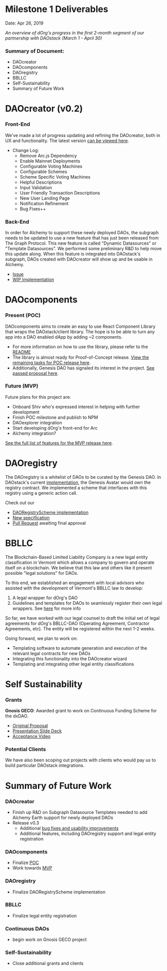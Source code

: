 # Milestone 1 Deliverables

Date: Apr 26, 2019

*An overview of dOrg's progress in the first 2-month segment of our partnership with DAOstack (March 1 - April 30)*

### Summary of Document:

- DAOcreator
- DAOcomponents
- DAOregistry
- BBLLC
- Self-Sustainability
- Summary of Future Work

# DAOcreator (v0.2)

### Front-End

We've made a lot of progress updating and refining the DAOcreator, both in UX and functionality. The latest version [can be viewed here](https://dorg.tech). 

- Change Log:
    - Remove Arc.js Dependency
    - Enable Mainnet Deployments
    - Configurable Voting Machines
    - Configurable Schemes
    - Scheme Specific Voting Machines
    - Helpful Descriptions
    - Input Validation
    - User Friendly Transaction Descriptions
    - New User Landing Page
    - Notification Refinement
    - Bug Fixes++

### Back-End

In order for Alchemy to support these newly deployed DAOs, the subgraph needs to be updated to use a new feature that has just been released from The Graph Protocol. This new feature is called "Dynamic Datasources" or "Template Datasources". We performed some preliminary R&D to help move this update along. When this feature is integrated into DAOstack's subgraph, DAOs created with DAOcreator will show up and be usable in Alchemy.

- [Issue](https://github.com/daostack/subgraph/issues/197)
- [WIP Implementation](https://github.com/dOrgTech/subgraph/pull/2)

# DAOcomponents

### Present (POC)

DAOcomponents aims to create an easy to use React Component Library that wraps the DAOstack/client library. The hope is to be able to turn any app into a DAO enabled dApp by adding ~2 components.

- For more information on how to use the library, please refer to the [README](https://github.com/dOrgTech/DAOcomponents/blob/master/README.md)
- The library is almost ready for Proof-of-Concept release. [View the remaining tasks for POC release here](https://github.com/dOrgTech/DAOcomponents/milestone/1).
- Additionally, Genesis DAO has signaled its interest in the project. [See passed proposal here](https://alchemy.daostack.io/dao/0x294f999356ed03347c7a23bcbcf8d33fa41dc830/proposal/0xca25582de4148b1c960d3d32fd96a1b017b9c3757c8165e2343a54c5b8425329).

### Future (MVP)

Future plans for this project are:

- Onboard Shiv who's expressed interest in helping with further development
- Finish POC milestone and publish to NPM
- DAOexplorer integration
- Start developing dOrg's front-end for Arc
- Alchemy integration?

[See the full list of features for the MVP release here](https://github.com/dOrgTech/DAOcomponents/milestone/2https://github.com/dOrgTech/DAOcomponents/milestone/2).

# DAOregistry

The DAOregistry is a whitelist of DAOs to be curated by the Genesis DAO. In DAOstack's current [implementation](https://github.com/daostack/arc-hive/blob/master/contracts/DAORegistry.sol), the Genesis Avatar would own the registry contract. We implemented a scheme that interfaces with this registry using a generic action call.

Check out our

- [DAORegistryScheme implementation](https://github.com/dOrgTech/arc-hive/blob/dao-registry-scheme/contracts/DAORegistryScheme.sol)
- [New specification](https://gist.github.com/gh1dra/7bd7cb0700d81b474ed0b79d81f5b30d)
- [Pull Request](https://github.com/daostack/arc-hive/pull/9) awaiting final approval

# BBLLC

The Blockchain-Based Limited Liability Company is a new legal entity classification in Vermont which allows a company to govern and operate itself on a blockchain. We believe that this law and others like it present possible "legal solutions" for DAOs.

To this end, we established an engagement with local advisors who assisted with the development of Vermont's BBLLC law to develop:

1. A legal wrapper for dOrg's DAO
2. Guidelines and templates for DAOs to seamlessly register their own legal wrappers. See [here](https://docs.google.com/document/d/18gfexutgAVBpEpCyDg2e0XvudLNpZ-sjfp3gYQVesR4/edit#) for more info

So far, we have worked with our legal counsel to draft the initial set of legal agreements for dOrg's BBLLC-DAO (Operating Agreement, Contractor Agreements, etc). The entity will be registered within the next 1-2 weeks.

Going forward, we plan to work on:

- Templating software to automate generation and execution of the relevant legal contracts for new DAOs
- Integrating this functionality into the DAOcreator wizard
- Templating and integrating other legal entity classifications

# Self Sustainability

### Grants

**Gnosis GECO**: Awarded grant to work on Continuous Funding Scheme for the dxDAO.

- [Original Proposal](https://github.com/gnosis/GECO/pull/29https://github.com/gnosis/GECO/pull/29)
- [Presentation Slide Deck](https://docs.google.com/presentation/d/18psmeqqw0fJdfs1iuVA7DHtCDrVSX8Fkm32MvHYXDgI/edit?usp=sharing)
- [Acceptance Video](https://youtu.be/LB_E8OqMxzE)

### Potential Clients

We have also been scoping out projects with clients who would pay us to build particular DAOstack integrations.

# Summary of Future Work

### DAOcreator

- Finish up R&D on Subgraph Datasource Templates needed to add Alchemy Earth support for newly deployed DAOs
- Release v0.3
    - Additional [bug fixes and usability improvements](https://github.com/dOrgTech/DAOcreator/issues)
    - Additional features, including DAOregistry support and legal entity registration

### DAOcomponents

- Finalize [POC](https://github.com/dOrgTech/DAOcomponents/milestone/1)
- Work towards [MVP](https://github.com/dOrgTech/DAOcomponents/milestone/2)

### DAOregistry

- Finalize DAORegistryScheme implementation

### BBLLC

- Finalize legal entity registration

### Continuous DAOs

- begin work on Gnosis GECO project

### Self-Sustainability

- Close additional grants and clients